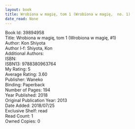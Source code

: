 ```yaml
---
layout: book
title: Wrobiona w magię, tom 1 (Wrobiona w magię,  no. 1)
date_read: None
---
```


Book Id: 39894958<br />
Title: Wrobiona w magię, tom 1 (Wrobiona w magię, #1)<br />
Author: Kon Shiyota<br />
Author l-f: Shiyota, Kon<br />
Additional Authors: <br />
ISBN: <br />
ISBN13: 9788380963764<br />
My Rating: 5<br />
Average Rating: 3.60<br />
Publisher: Waneko<br />
Binding: Paperback<br />
Number of Pages: 194<br />
Year Published: 2018<br />
Original Publication Year: 2013<br />
Date Added: 2018/07/25<br />
Exclusive Shelf: read<br />
Read Count: 1<br />
Owned Copies: 0<br />

